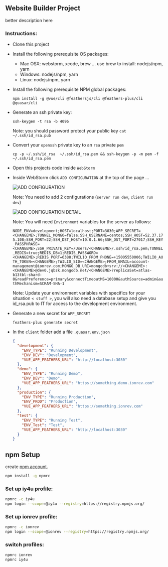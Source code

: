 ## Website Builder Project

better description here


### Instructions:
- Clone this project

- Install the following prerequisite OS packages:
  - Mac OSX: webstorm, xcode, brew ... use brew to install: nodejs/npm, yarn
  - Windows: nodejs/npm, yarn
  - Linux: nodejs/npm, yarn
  
- Install the following prerequisite NPM global packages:

    `npm install -g @vue/cli @feathersjs/cli @feathers-plus/cli @quasar/cli`
    
- Generate an ssh private key:

    `ssh-keygen -t rsa -b 4096`
    
    Note: you should password protect your public key `cat ~/.ssh/id_rsa.pub`
    
- Convert your `openssh` private key to an `rsa` private `pem`

    `cp -p ~/.ssh/id_rsa  ~/.ssh/id_rsa.pem && ssh-keygen -p -m pem -f ~/.ssh/id_rsa.pem`
    
- Open this projects code inside `WebStorm`

- Inside WebStorm click `ADD CONFIGURATION` at the top of the page ...

    ![ADD CONFIGURATION](webstorm-add-config.png)
    
    Note: You need to add 2 configurations (`server run dev`, `client run dev`)
    
    ![ADD CONFIGURATION DETAIL](webstorm-add-config-detail.png)

    Note: You will need `Environment` variables for the server as follows:
    
    ```NODE_ENV=development;HOST=localhost;PORT=3030;APP_SECRET=<CHANGEME>;TUNNEL_MONGO=false;SSH_USERNAME=centos;SSH_HOST=52.37.175.108;SSH_PORT=22;SSH_DST_HOST=10.0.1.66;SSH_DST_PORT=27017;SSH_KEY_PASSPHRASE=<CHANGEME>;SSH_PRIVATE_KEY=/Users/<CHANGEME>/.ssh/id_rsa.pem;TUNNEL_REDIS=true;REDIS_DB=1;REDIS_PASSWORD=<CHANGEME>;REDIS_PORT=6388;TWILIO_FROM_PHONE=+15005550006;TWILIO_AUTH_TOKEN=<CHANGEME>;TWILIO_SID=<CHANGEME>;FROM_EMAIL=account-management@ionrev.com;MONGO_DB_URI=mongodb+srv://<CHANGEME>:<CHANGEME>@dev0.jqbzk.mongodb.net/<CHANGEME>?replicaSet=atlas-b13tbl-shard-0&readPreference=primary&connectTimeoutMS=10000&authSource=admin&authMechanism=SCRAM-SHA-1```

    Note: Update your environment variables with specifics for your situation `< stuff >`, you will also need a database setup and give you id_rsa.pub to IT for access to the development environment.
    
- Generate a new secret for `APP_SECRET`

    `feathers-plus generate secret`
    
- In the `client` folder add a file `.quasar.env.json`

  ```json
  {
    "development": {
      "ENV_TYPE": "Running Development",
      "ENV_DEV": "Development",
      "VUE_APP_FEATHERS_URL": "http://localhost:3030"
    },
    "demo": {
      "ENV_TYPE": "Running Demo",
      "ENV_DEV": "Demo",
      "VUE_APP_FEATHERS_URL": "https://something.demo.ionrev.com"
    },
    "production": {
      "ENV_TYPE": "Running Production",
      "ENV_PROD": "Production",
      "VUE_APP_FEATHERS_URL": "https://something.ionrev.com"
    },
    "test": {
      "ENV_TYPE": "Running Test",
      "ENV_Test": "Test",
      "VUE_APP_FEATHERS_URL": "http://localhost:3030"
    }
  }
  ```


## npm Setup
create [npm account](https://www.npmjs.com/signup).

```bash
npm install -g npmrc
```

### Set up iy4u profile:
```bash
npmrc -c iy4u
npm login --scope=@iy4u --registry=https://registry.npmjs.org/
```

### Set up ionrev profile:
```bash
npmrc -c ionrev
npm login --scope=@ionrev --registry=https://registry.npmjs.org/
```

### switch profiles:
```bash
npmrc ionrev
npmrc iy4u
```
